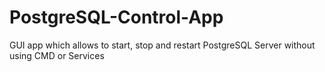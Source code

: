 # PostgreSQL-Control-App
GUI app which allows to start, stop and restart PostgreSQL Server without using CMD or Services
